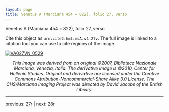 ```yaml
---
layout: page
title: Venetus A (Marciana 454 = 822), folio 27, verso
---
```


Venetus A (Marciana 454 = 822), folio 27, verso

Cite this object as `urn:cite2:hmt:msA.v1:27v`.  The full image is linked to a citation tool you can use to cite regions of the image.

[![VA027VN_0529](http://www.homermultitext.org/iipsrv?IIIF=/project/homer/pyramidal/deepzoom/hmt/vaimg/2017a/VA027VN_0529.tif/full/800,/0/default.jpg)](http://www.homermultitext.org/ict2/?urn=urn:cite2:hmt:vaimg.2017a:VA027VN_0529) 

<p style="text-align: center; font-style: italic;">This image was derived from an original ©2007, Biblioteca Nazionale Marciana, Venezia, Italia. The derivative image is ©2010, Center for Hellenic Studies. Original and derivative are licensed under the Creative Commons Attribution-Noncommercial-Share Alike 3.0 License. The CHS/Marciana Imaging Project was directed by David Jacobs of the British Library.</p>

---

previous: [27r](../27r/) | next: [28r](../28r/)